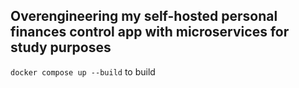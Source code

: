 ## Overengineering my self-hosted personal finances control app with microservices for study purposes

`docker compose up --build` to build